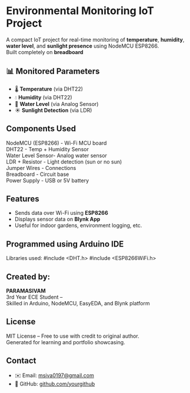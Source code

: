 #  Environmental Monitoring IoT Project

A compact IoT project for real-time monitoring of **temperature**, **humidity**, **water level**, and **sunlight presence** using NodeMCU ESP8266.  
Built completely on **breadboard**

## 📊 Monitored Parameters

- 🌡️ **Temperature** (via DHT22)
- 💧 **Humidity** (via DHT22)
- 🌊 **Water Level** (via Analog Sensor)
- ☀️ **Sunlight Detection** (via LDR)

## Components Used

 NodeMCU (ESP8266) - Wi-Fi MCU board                   
  DHT22             - Temp + Humidity Sensor            
 Water Level Sensor- Analog water sensor               
 LDR + Resistor    - Light detection (sun or no sun)   
 Jumper Wires      - Connections                       
 Breadboard        - Circuit base                      
 Power Supply      - USB or 5V battery                 
 
##  Features
-  Sends data over Wi-Fi using **ESP8266**
-  Displays sensor data on **Blynk App**
-  Useful for indoor gardens, environment logging, etc.

## Programmed using Arduino IDE  
Libraries used:
#include <DHT.h>
#include <ESP8266WiFi.h>

##  Created by:

**PARAMASIVAM**  
3rd Year ECE Student –   
Skilled in Arduino, NodeMCU, EasyEDA, and Blynk platform

##  License

MIT License – Free to use with credit to original author.  
Generated for learning and portfolio showcasing.

##  Contact

- ✉️ Email: msiva0197@gmail.com  
- 🔗 GitHub: [github.com/yourgithub](https://github.com/msiva0197)  
